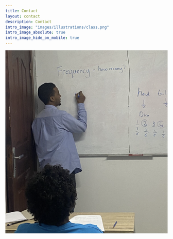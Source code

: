 ```yaml
---
title: Contact
layout: contact
description: Contact
intro_image: "images/illustrations/class.png"
intro_image_absolute: true
intro_image_hide_on_mobile: true
---
```

![Class](images/illustrations/class.png)
